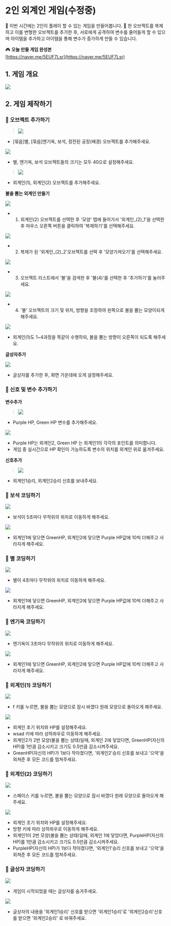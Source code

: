 # 2인 외계인 게임(수정중)


🙂 이번 시간에는 2인이 플레이 할 수 있는 게임을 만들어봅니다. 
🚩 한 오브젝트를 복제하고 이를 변형한 오브젝트를 추가한 후, 서로에게 공격하여 변수를 줄어들게 할 수 있으며 아이템을 추가하고 아이템을 통해 변수가 증가하게 만들 수 있습니다. 

🎮  **오늘 만들 게임 완성본**   
[https://naver.me/5EUF7Lsr](https://naver.me/5EUF7Lsr) 

## 1. 게임 개요
![](img/19_2인외계인게임/31.png)
  

## 2. 게임 제작하기

### 🧩 오브젝트 추가하기
> ![](img/19_2인외계인게임/1.png)
-  [묶음]별, [묶음]엔기옥, 보석, 정전된 공장(배경) 오브젝트를 추가해주세요. 

![](img/19_2인외계인게임/2.png)
- 별, 엔기옥, 보석 오브젝트들의 크기는 모두 40으로 설정해주세요. 

> ![](img/19_2인외계인게임/8.png)
- 외계인(1), 외계인(2) 오브젝트를 추가해주세요. 

**불을 뿜는 외계인 만들기**

![](img/19_2인외계인게임/9.png)
- 1. 외계인(2) 오브젝트를 선택한 후 '모양' 탭에 들어가서 '외계인_(2)_1'을 선택한 후 마우스 오른쪽 버튼을 클릭하여 '복제하기'를 선택해주세요.

![](img/19_2인외계인게임/10.png)
- 2. 복제가 된 '외계인_(2)_2'오브젝트를 선택 후 '모양가져오기'를 선택해주세요. 

![](img/19_2인외계인게임/11.png)
- 3. 오브젝트 리스트에서 '불'을 검색한 후 '불(4)'를 선택한 후 '추가하기'를 눌러주세요.

![](img/19_2인외계인게임/12.png)
- 4. '불' 오브젝트의 크기 및 위치, 방향을 조정하여 왼쪽으로 불을 뿜는 모양이되게 해주세요. 

![](img/19_2인외계인게임/13.png)
- 외계인(1)도 1~4과정을 똑같이 수행하되, 불을 뿜는 방향이 오른쪽이 되도록 해주세요. 


**글상자추가** 

![](img/19_2인외계인게임/14.png)
- 글상자를 추가한 후, 화면 가운데에 오게 설정해주세요. 

### 🧩 신호 및 변수 추가하기 

**변수추가**

> ![](img/19_2인외계인게임/15.png)
- Purple HP, Green HP 변수를 추가해주세요. 

![](img/19_2인외계인게임/29.png)
-  Purple HP는 외계인2,  Green HP 는 외계인1의 각각의 포인트를 의미합니다. 
-  게임 중 실시간으로 HP 확인이 가능하도록 변수의 위치를 외계인 위로 옮겨주세요.
  

**신호추가**

> ![](img/19_2인외계인게임/16.png)
- 외계인1승리, 외계인2승리 신호를 보내주세요.
  
### 🧩 보석 코딩하기 
![](img/19_2인외계인게임/17.png)
- 보석이 5초마다 무작위의 위치로 이동하게 해주세요. 

![](img/19_2인외계인게임/18.png)
- 외계인1에 닿으면 GreenHP, 외계인2에 닿으면 Purple HP값에 10씩 더해주고 사라지게 해주세요. 
  
### 🧩 별 코딩하기 
![](img/19_2인외계인게임/19.png)
- 별이 4초마다 무작위의 위치로 이동하게 해주세요. 

![](img/19_2인외계인게임/20.png)
- 외계인1에 닿으면 GreenHP, 외계인2에 닿으면 Purple HP값에 10씩 더해주고 사라지게 해주세요. 

### 🧩 엔기옥 코딩하기 
![](img/19_2인외계인게임/21.png)
- 엔기옥이 3초마다 무작위의 위치로 이동하게 해주세요. 

![](img/19_2인외계인게임/22.png)
- 외계인1에 닿으면 GreenHP, 외계인2에 닿으면 Purple HP값에 10씩 더해주고 사라지게 해주세요. 

### 🧩 외계인(1) 코딩하기 
![](img/19_2인외계인게임/24.png)
- f 키를 누르면, 불을 뿜는 모양으로 잠시 바꼈다 원래 모양으로 돌아오게 해주세요. 
  
![](img/19_2인외계인게임/23.png)
- 외계인 초기 위치와 HP를 설정해주세요. 
- wsad 키에 따라 상하좌우로 이동하게 해주세요. 
- 외계인2가 2번 모양(불을 뿜는 상태)일때, 외계인 2에 닿았다면, GreenHP(자신의 HP)를 1만큼 감소시키고 크기도 0.5만큼 감소시켜주세요. 
- GreenHP(자신의 HP)가 1보다 작아졌다면, '외계인2'승리 신호를 보내고 '으악'을 외쳐준 후 모든 코드를 멈쳐주세요. 



### 🧩 외계인(2) 코딩하기 
![](img/19_2인외계인게임/25.png)
- 스페이스 키를 누르면, 불을 뿜는 모양으로 잠시 바꼈다 원래 모양으로 돌아오게 해주세요. 
  
![](img/19_2인외계인게임/26.png)
- 외계인 초기 위치와 HP를 설정해주세요. 
- 방향 키에 따라 상하좌우로 이동하게 해주세요. 
- 외계인1이 2번 모양(불을 뿜는 상태)일때, 외계인 1에 닿았다면, PurpleHP(자신의 HP)를 1만큼 감소시키고 크기도 0.5만큼 감소시켜주세요. 
- PurpleHP(자신의 HP)가 1보다 작아졌다면, '외계인1'승리 신호를 보내고 '으악'을 외쳐준 후 모든 코드를 멈쳐주세요. 

### 🧩 글상자 코딩하기 

![](img/19_2인외계인게임/27.png)
- 게임이 시작되었을 때는 글상자를 숨겨주세요. 

![](img/19_2인외계인게임/28.png)
- 글상자의 내용을 '외계인1승리' 신호를 받으면 '외계인1승리'로 '외계인2승리'신호를 받으면 '외계인2승리' 로 바꿔주세요.
